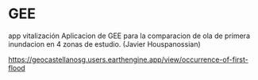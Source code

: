 # GEE
app vitalización 
Aplicacion de GEE para la comparacion de ola de primera inundacion en 4 zonas de estudio. (Javier Houspanossian)



https://geocastellanosg.users.earthengine.app/view/occurrence-of-first-flood
